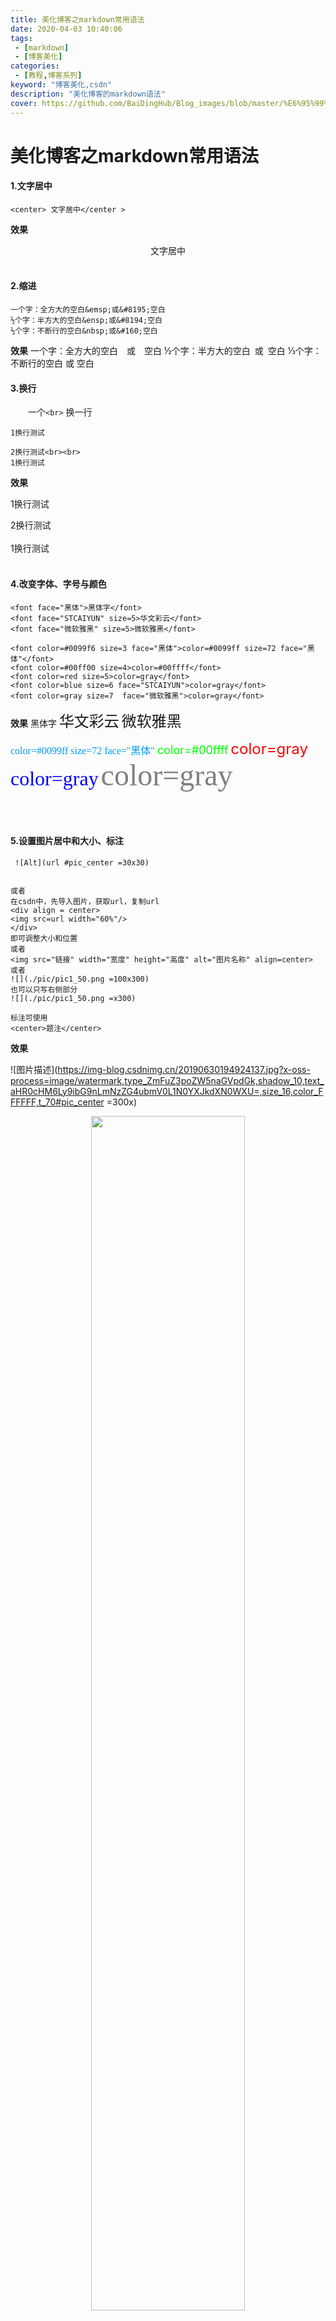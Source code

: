```yaml
---
title: 美化博客之markdown常用语法
date: 2020-04-03 10:40:06
tags:
 - [markdown]
 - [博客美化]
categories: 
 - [教程,博客系列]
keyword: "博客美化,csdn"
description: "美化博客的markdown语法"
cover: https://github.com/BaiDingHub/Blog_images/blob/master/%E6%95%99%E7%A8%8B/%E5%8D%9A%E5%AE%A2%E7%B3%BB%E5%88%97/%E7%BE%8E%E5%8C%96%E5%8D%9A%E5%AE%A2%E4%B9%8Bmarkdown%E5%B8%B8%E7%94%A8%E8%AF%AD%E6%B3%95/cover.jpg?raw=true
---
```


# 美化博客之markdown常用语法

#### 1.文字居中

```
<center> 文字居中</center >
```
**效果**
<center> 文字居中</center >

<br>

#### 2.缩进
```
一个字：全方大的空白&emsp;或&#8195;空白
½个字：半方大的空白&ensp;或&#8194;空白
⅓个字：不断行的空白&nbsp;或&#160;空白
```
**效果**
一个字：全方大的空白&emsp;或&#8195;空白
½个字：半方大的空白&ensp;或&#8194;空白
⅓个字：不断行的空白&nbsp;或&#160;空白
<br>

#### 3.换行
&emsp;&emsp;一个`<br>` 换一行

```
1换行测试

2换行测试<br><br>
1换行测试
```
**效果**

1换行测试

2换行测试<br><br>
1换行测试
<br><br>

#### 4.改变字体、字号与颜色

```
<font face="黑体">黑体字</font>
<font face="STCAIYUN" size=5>华文彩云</font>
<font face="微软雅黑" size=5>微软雅黑</font>

<font color=#0099f6 size=3 face="黑体">color=#0099ff size=72 face="黑体"</font>
<font color=#00ff00 size=4>color=#00ffff</font>
<font color=red size=5>color=gray</font>
<font color=blue size=6 face="STCAIYUN">color=gray</font>
<font color=gray size=7  face="微软雅黑">color=gray</font>
```
**效果**
<font face="黑体">黑体字</font>
<font face="STCAIYUN" size=5>华文彩云</font>
<font face="微软雅黑" size=5>微软雅黑</font>

<font color=#0099f6 size=3 face="黑体">color=#0099ff size=72 face="黑体"</font>
<font color=#00ff00 size=4>color=#00ffff</font>
<font color=red size=5>color=gray</font>
<font color=blue size=6 face="STCAIYUN">color=gray</font>
<font color=gray size=7  face="微软雅黑">color=gray</font>

<br><br>

#### 5.设置图片居中和大小、标注

```
 ![Alt](url #pic_center =30x30)


或者
在csdn中，先导入图片，获取url，复制url
<div align = center>
<img src=url width="60%"/>
</div>
即可调整大小和位置
或者
<img src="链接" width="宽度" height="高度" alt="图片名称" align=center>
或者
![](./pic/pic1_50.png =100x300)
也可以只写右侧部分
![](./pic/pic1_50.png =x300)

标注可使用
<center>题注</center>
```
**效果**

![图片描述](https://img-blog.csdnimg.cn/20190630194924137.jpg?x-oss-process=image/watermark,type_ZmFuZ3poZW5naGVpdGk,shadow_10,text_aHR0cHM6Ly9ibG9nLmNzZG4ubmV0L1N0YXJkdXN0WXU=,size_16,color_FFFFFF,t_70#pic_center =300x)
<div align = center>
<img src="https://img-blog.csdnimg.cn/20190630192959900.jpg?x-oss-process=image/watermark,type_ZmFuZ3poZW5naGVpdGk,shadow_10,text_aHR0cHM6Ly9ibG9nLmNzZG4ubmV0L1N0YXJkdXN0WXU=,size_16,color_FFFFFF,t_70,"   width = "70%"/>
</div>
<center>题注</center>


<br><br>

#### 5.设置文本居中

```
<center>题注</center>
```

<br><br>


#### 6.注释

```
> 这是一段注释
```


**效果**
>这是注释

<br><br>

#### 7.分隔符

```
- - - 
```
**效果**
- - -





#### 8.Latex进阶操作

**实现多行公式**

```
\begin{equation}
\begin{split}
x&=a+b+c\\
&=d+e\\
&=f+g
\end{split}
\end{equation}
```

**效果**
$$
\begin{equation}
\begin{split}
x&=a+b+c\\
&=d+e\\
&=f+g
\end{split}
\end{equation}
$$


**实现多行函数**

```
x=
\begin{cases}
1 & & x>0\\
0 & & x=0 \\
-1 & & x<0
\end{cases} \\
```

**效果**
$$
x=
\begin{cases}
1 & & x>0\\
0 & & x=0 \\
-1 & & x<0
\end{cases} \\
$$
